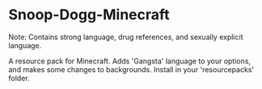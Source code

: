 # Snoop-Dogg-Minecraft

Note: Contains strong language, drug references, and sexually explicit language.

A resource pack for Minecraft. Adds 'Gangsta' language to your options, and makes some changes to backgrounds. Install in your 'resourcepacks' folder.

